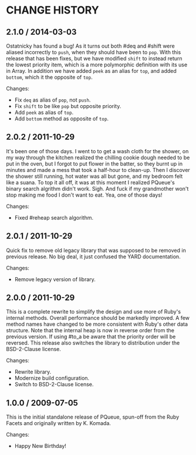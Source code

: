 # CHANGE HISTORY

## 2.1.0 / 2014-03-03

Ostatnicky has found a bug! As it turns out both #deq and #shift were 
aliased incorrectly to `push`, when they should have been to `pop`. 
With this release that has been fixes, but we have modified `shift`
to instead return the lowest priority item, which is a more polymorphic
definition with its use in Array. In addition we have added `peek` as
an alias for `top`, and added `bottom`, which it the opposite of `top`.

Changes:

* Fix `deq` as alias of `pop`, not `push`.
* Fix `shift` to be like `pop` but opposite priority.
* Add `peek` as alias of `top`.
* Add `bottom` method as opposite of `top`.


## 2.0.2 / 2011-10-29

It's been one of those days. I went to to get a wash cloth for the shower,
on my way through the kitchen realized the chilling cookie dough needed to
be put in the oven, but I forgot to put flower in the batter, so they burnt
up in minutes and made a mess that took a half-hour to clean-up. Then I discover
the shower still running, hot water was all but gone, and my bedroom felt like
a suana. To top it all off, it was at this moment I realized PQueue's binary
search algrithm didn't work. Sigh. And fuck if my grandmother won't stop making
me food I don't want to eat. Yea, one of those days!

Changes:

* Fixed #reheap search algorithm.


## 2.0.1 / 2011-10-29

Quick fix to remove old legacy library that was supposed to be 
removed in previous release. No big deal, it just confused the 
YARD documentation.

Changes:

* Remove legacy version of library.


## 2.0.0 / 2011-10-29

This is a complete rewrite to simplify the design and use more
of Ruby's internal methods.  Overall performance should be markedly
improved. A few method names have changed to be more consistent with
Ruby's other data structure. Note that the internal heap is now in reverse
order from the previous version. If using #to_a be aware that the priority
order will be reversed. This release also switches the library to 
distribution under the BSD-2-Clause license.

Changes:

* Rewrite library.
* Modernize build configuration.
* Switch to BSD-2-Clause license.


## 1.0.0 / 2009-07-05

This is the initial standalone release of PQueue, spun-off from the
Ruby Facets and originally written by K. Komada.

Changes:

* Happy New Birthday!

